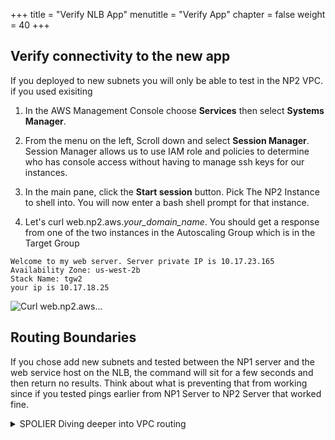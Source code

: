 +++
title = "Verify NLB App"
menutitle = "Verify App"
chapter = false
weight = 40
+++

## Verify connectivity to the new app
If you deployed to new subnets you will only be able to test in the NP2 VPC. if you used exisiting 

1. In the AWS Management Console choose **Services** then select **Systems Manager**.

1. From the menu on the left, Scroll down and select **Session Manager**. Session Manager allows us to use IAM role and policies to determine who has console access without having to manage ssh keys for our instances.

1. In the main pane, click the **Start session** button. Pick The NP2 Instance to shell into. You will now enter a bash shell prompt for that instance.

1. Let's curl web.np2.aws._your_domain_name_. You should get a response from one of the two instances in the Autoscaling Group which is in the Target Group

```
Welcome to my web server. Server private IP is 10.17.23.165
Availability Zone: us-west-2b
Stack Name: tgw2
your ip is 10.17.18.25
```

![Curl web.np2.aws...](../images/pl-np2tonp2flow.png)

## Routing Boundaries

If you chose add new subnets and tested between the NP1 server and the web service host on the NLB, the command will sit for a few seconds and then return no results. Think about what is preventing that from working since if you tested pings earlier from NP1 Server to NP2 Server that worked fine.

 <details>
   <summary>SPOLIER Diving deeper into VPC routing</summary><p>

  If you take a look at the addresses resolved when doing a DIG or looking in the console at the new subents that were created, you should have a pretty good hint.

Is it the Transit Gateway Routes?

1. In the AWS Management Console choose **Services** then select **VPC**.

1. From the menu on the left, Scroll down and select **Transit Gateway Routes Tables**.

1. From the table in the main panel select **Red Route Table**. Let's take a look toward the bottom, and click the **Routes** tab.

1. Take a look at the existing routes and see the 0.0.0.0/0 route that is sending data destined for the Non-prod address to the **Datacenter Services VPC**. 

<details>
  <summary>Is it the Transit Gateway Routes?</summary>

  Partially it is. The 0.0.0.0/0 route would send the traffic to the Datacenter Services VPC and then to the NAT gateway, but after that it would get lost, as 100.64.0.0/10 is not a valid Internet route, and we have no internal route that covers it.
</details>

<details>
  <summary>Is it the Subnet Route Table?</summary>

  Nope, the 0.0.0.0/0 route would send the traffic to the Transit Gateway and thats the direction we want it to go.
</details>

## Lets Take a closer look

1. In the AWS Management Console choose **Services** then select **Systems Manager**.

1. From the menu on the left, Scroll down and select **Session Manager**. Session Manager allows us to use IAM role and policies to determine who has console access without having to manage ssh keys for our instances.

1. In the main pane, click the **Start session** button. Pick The NP1 Instance to shell into. You will now enter a bash shell prompt for that instance.

1. Let's dig web.np2.aws._your_domain_name_. You should get a response with the IP addresses of the Network Load Balancer.

Request:
```
dig web.np2.aws.seib.com
```

Results:
```
sh-4.2$ dig web.np2.aws.seib.com

; <<>> DiG 9.9.4-RedHat-9.9.4-61.amzn2.1.1 <<>> web.np2.aws.seib.com
;; global options: +cmd
;; Got answer:
;; ->>HEADER<<- opcode: QUERY, status: NOERROR, id: 37550
;; flags: qr rd ra; QUERY: 1, ANSWER: 4, AUTHORITY: 0, ADDITIONAL: 1

;; OPT PSEUDOSECTION:
; EDNS: version: 0, flags:; udp: 4096
;; QUESTION SECTION:
;web.np2.aws.seib.com.          IN      A

;; ANSWER SECTION:
web.np2.aws.seib.com.   60      IN      A       100.64.3.101
web.np2.aws.seib.com.   60      IN      A       100.64.4.229
web.np2.aws.seib.com.   60      IN      A       100.64.1.18
web.np2.aws.seib.com.   60      IN      A       100.64.2.246

;; Query time: 2 msec
;; SERVER: 10.16.0.2#53(10.16.0.2)
;; WHEN: Mon May 13 15:14:49 UTC 2019
;; MSG SIZE  rcvd: 113
```


